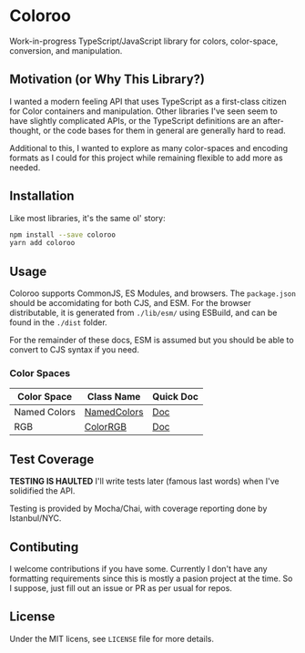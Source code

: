 # Coloroo

Work-in-progress TypeScript/JavaScript library for colors, color-space, conversion, and manipulation.

## Motivation (or Why This Library?)

I wanted a modern feeling API that uses TypeScript as a first-class citizen for Color
containers and manipulation. Other libraries I've seen seem to have slightly complicated APIs, or the TypeScript definitions are an after-thought, or the code bases for them in general are generally hard to read.

Additional to this, I wanted to explore as many color-spaces and encoding formats as
I could for this project while remaining flexible to add more as needed.

## Installation

Like most libraries, it's the same ol' story:

```bash
npm install --save coloroo
yarn add coloroo
```

## Usage

Coloroo supports CommonJS, ES Modules, and browsers. The `package.json` should be accomidating for both CJS, and ESM. For the browser distributable, it is generated
from `./lib/esm/` using ESBuild, and can be found in the `./dist` folder.

For the remainder of these docs, ESM is assumed but you should be able to convert to CJS syntax if you need.

### Color Spaces

| Color Space | Class Name | Quick Doc |
| ----------- | ---------- | --------- |
| Named Colors | [NamedColors](src/NamedColors.ts) | [Doc](NamedColors.md) |
| RGB | [ColorRGB](src/RGB.ts) | [Doc](ColorRGB.md) |

## Test Coverage

**TESTING IS HAULTED**
I'll write tests later (famous last words) when I've solidified the API.

Testing is provided by Mocha/Chai, with coverage reporting done by Istanbul/NYC.

## Contibuting

I welcome contributions if you have some. Currently I don't have any formatting requirements since this is mostly a pasion project at the time. So I suppose, just fill out an issue or PR as per usual for repos.

## License

Under the MIT licens, see `LICENSE` file for more details.
